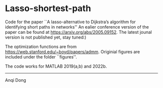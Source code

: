 # Lasso-shortest-path
Code for the paper ``A lasso-alternative to Dijkstra’s algorithm for identifying short paths in networks''
An ealier conference version of the paper can be found at https://arxiv.org/abs/2005.09152.
The latest jounal version is not published yet, stay tuned:)

The optimization functions are from https://web.stanford.edu/~boyd/papers/admm.
Originial figures are included under the folder ``figures''.

The code works for MATLAB 2019(a,b) and 2022b.


-----
Anqi Dong

